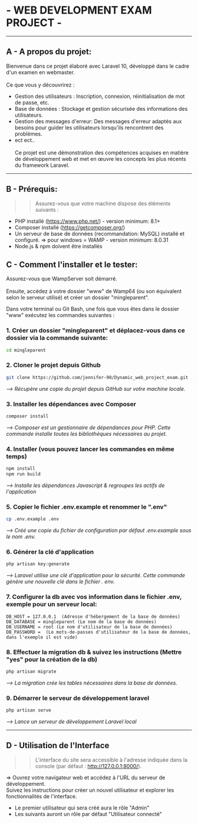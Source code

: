 #  - WEB DEVELOPMENT EXAM PROJECT -

 ---
## A - A propos du projet:
Bienvenue dans ce projet élaboré avec Laravel 10, développé dans le cadre d'un examen en webmaster. <br><br>
Ce que vous y découvrirez :

- Gestion des utilisateurs : Inscription, connexion, réinitialisation de mot de passe, etc.<br>
- Base de données : Stockage et gestion sécurisée des informations des utilisateurs.<br>
- Gestion des messages d'erreur: Des messages d'erreur adaptés aux besoins pour guider les utilisateurs lorsqu'ils rencontrent des problèmes.<br>
- ect ect..<br><br>
    Ce projet est une démonstration des compétences acquises en matière de développement web et met en œuvre 
les concepts les plus récents du framework Laravel.


 ---
## B - Prérequis:

>> Assurez-vous que votre machine dispose des éléments suivants :
- PHP installé (https://www.php.net/) - version minimum: 8.1+
- Composer installé (https://getcomposer.org/)
- Un serveur de base de données (recommandation: MySQL) installé et configuré.
=> pour windows = WAMP - version minimum: 8.0.31
- Node.js & npm doivent être installés


## C - Comment l'installer et le tester:


Assurez-vous que WampServer soit démarré. <br><br>Ensuite, accédez à votre dossier "www" de Wamp64 (ou son équivalent 
selon le serveur utilisé) et créer un dossier "mingleparent".

Dans votre terminal ou Git Bash, une fois que vous êtes dans le dossier "www" exécutez les commandes suivantes :


### 1. Créer un dossier "mingleparent" et déplacez-vous dans ce dossier via la commande suivante:
```bash
cd mingleparent
```

### 2. Cloner le projet depuis Github
```bash
git clone https://github.com/jennifer-90/Dynamic_web_project_exam.git .
```
*--> Récupère une copie du projet depuis GitHub sur votre machine locale.*

### 3. Installer les dépendances avec Composer
```bash 
composer install 
```
*--> Composer est un gestionnaire de dépendances pour PHP. Cette commande installe toutes les bibliothèques
nécessaires au projet.*

### 4. Installer (vous pouvez lancer les commandes en même temps)
```bash 
npm install
npm run build
```
*--> Installe les dépendances Javascript & regroupes les actifs de l'application*

### 5. Copier le fichier .env.example et renommer le ".env"
```bash
cp .env.example .env
```
*--> Créé une copie du fichier de configuration par défaut .env.example sous le nom .env.*
### 6. Générer la clé d'application
```bash
php artisan key:generate 
```
*--> Laravel utilise une clé d'application pour la sécurité. Cette commande génère une nouvelle clé dans le fichier .
env.*
### 7. Configurer la db avec vos information dans le fichier .env, exemple pour un serveur local:
``` 
DB_HOST = 127.0.0.1  (Adresse d'hébergement de la base de données)
DB_DATABASE = mingleparent (Le nom de la base de données)
DB_USERNAME = root (Le nom d'utilisateur de la base de données)
DB_PASSWORD =  (Le mots-de-passes d'utilisateur de la base de données, dans l'exemple il est vide) 
```
### 8. Effectuer la migration db & suivez les instructions (Mettre "yes" pour la création de la db)
```bash
php artisan migrate 
```
*--> La migration crée les tables nécessaires dans la base de données.*

### 9. Démarrer le serveur de développement laravel
```bash
php artisan serve 
```
*--> Lance un serveur de développement Laravel local*


 ---

## D - Utilisation de l'Interface
>> L'interface du site sera accessible à l'adresse indiquée dans la console (par défaut : http://127.0.0.1:8000/).

=> Ouvrez votre navigateur web et accédez à l'URL du serveur de développement.<br>
    Suivez les instructions pour créer un nouvel utilisateur et explorer les fonctionnalités de l'interface.

- Le premier utilisateur qui sera créé aura le rôle "Admin"
- Les suivants auront un rôle par défaut "Utilisateur connecté"
